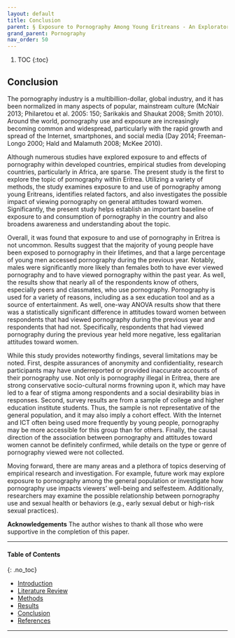 ```yaml
---
layout: default
title: Conclusion 
parent: § Exposure to Pornography Among Young Eritreans - An Exploratory Study
grand_parent: Pornography
nav_order: 50 
---
```

<style>
.dont-break-out {
  /* These are technically the same, but use both */
  overflow-wrap: break-word;
  word-wrap: break-word;

     -ms-word-break: break-all;
  /* This is the dangerous one in WebKit, as it breaks things wherever */
  word-break: break-all;
  /* Instead use this non-standard one: */
  word-break: break-word;
}

.youtube-container {
    position: relative;
    width: 100%;
    height: 0;
    padding-bottom: 56.25%;
}
.youtube-video {
    position: absolute;
    top: 0;
    left: 0;
    width: 100%;
    height: 100%;
}

</style>

<div class="dont-break-out" markdown="1">

1. TOC
{:toc}

## Conclusion
The pornography industry is a multibillion-dollar, global industry, and it has been normalized in many aspects of popular, mainstream culture (McNair 2013; Philaretou et al. 2005: 150; Sarikakis and Shaukat 2008; Smith 2010). Around the world, pornography use and exposure are increasingly becoming common and widespread, particularly with the rapid growth and spread of the Internet, smartphones, and social media (Day 2014; Freeman-Longo 2000; Hald and Malamuth 2008; McKee 2010).

Although numerous studies have explored exposure to and effects of pornography within developed countries, empirical studies from developing countries, particularly in Africa, are sparse. The present study is the first to explore the topic of pornography within Eritrea. Utilizing a variety of methods, the study examines exposure to and use of pornography among young Eritreans, identifies related factors, and also investigates the possible impact of viewing pornography on general attitudes toward women. Significantly, the present study helps establish an important baseline of exposure to and consumption of pornography in the country and also broadens awareness and understanding about the topic.

Overall, it was found that exposure to and use of pornography in Eritrea is not uncommon. Results suggest that the majority of young people have been exposed to pornography in their lifetimes, and that a large percentage of young men accessed pornography during the previous year. Notably, males were significantly more likely than females both to have ever viewed pornography and to have viewed pornography within the past year. As well, the results show that nearly all of the respondents know of others, especially peers and classmates, who use pornography. Pornography is used for a variety of reasons, including as a sex education tool and as a source of entertainment. As well, one-way ANOVA results show that there was a statistically significant difference in attitudes toward women between respondents that had viewed pornography during the previous year and respondents that had not. Specifically, respondents that had viewed pornography during the previous year held more negative, less egalitarian attitudes toward women.

While this study provides noteworthy findings, several limitations may be noted. First, despite assurances of anonymity and confidentiality, research participants may have underreported or provided inaccurate accounts of their pornography use. Not only is pornography illegal in Eritrea, there are strong conservative socio-cultural norms frowning upon it, which may have led to a fear of stigma among respondents and a social desirability bias in responses. Second, survey results are from a sample of college and higher education institute students. Thus, the sample is not representative of the general population, and it may also imply a cohort effect. With the Internet and ICT often being used more frequently by young people, pornography may be more accessible for this group than for others. Finally, the causal direction of the association between pornography and attitudes toward women cannot be definitely confirmed, while details on the type or genre of pornography viewed were not collected.

Moving forward, there are many areas and a plethora of topics deserving of empirical research and investigation. For example, future work may explore exposure to pornography among the general population or investigate how pornography use impacts viewers’ well-being and selfesteem. Additionally, researchers may examine the possible relationship between pornography use and sexual health or behaviors (e.g., early sexual debut or high-risk sexual practices).

**Acknowledgements**
The author wishes to thank all those who were supportive in the completion of this paper.

***

#### Table of Contents
{: .no_toc}

<ul><li> <a href="/docs/pornography/Exposure-to-Pornography-Among-Young-Eritreans-An-Exploratory-Study-1/">Introduction</a></li><li> <a href="/docs/pornography/Exposure-to-Pornography-Among-Young-Eritreans-An-Exploratory-Study-2/">Literature Review</a></li><li> <a href="/docs/pornography/Exposure-to-Pornography-Among-Young-Eritreans-An-Exploratory-Study-3/">Methods</a></li><li> <a href="/docs/pornography/Exposure-to-Pornography-Among-Young-Eritreans-An-Exploratory-Study-4/">Results</a></li><li> <a href="/docs/pornography/Exposure-to-Pornography-Among-Young-Eritreans-An-Exploratory-Study-5/">Conclusion</a></li><li> <a href="/docs/pornography/Exposure-to-Pornography-Among-Young-Eritreans-An-Exploratory-Study-6/">References</a></li></ul>

***

</div>
